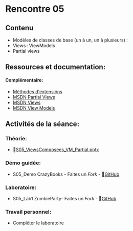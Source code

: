 # Rencontre 05

## Contenu
- Modèles de classes de base (un à un, un à plusieurs) :
- Views :  ViewModels 
- Partial views 

## Ressources et documentation: 

#### Complémentaire: 
- [Méthodes d'extensions](https://docs.microsoft.com/fr-ca/dotnet/csharp/programming-guide/classes-and-structs/extension-methods)
- [MSDN Partial Views](https://docs.microsoft.com/fr-ca/dotnet/framework/data/adonet/ef/language-reference/queries-in-linq-to-entities)
- [MSDN Views](https://docs.microsoft.com/en-us/aspnet/core/mvc/views/overview?view=aspnetcore-6.0)
- [MSDN View Models](https://docs.microsoft.com/en-us/aspnet/core/mvc/views/overview?view=aspnetcore-6.0#strongly-typed-data-viewmodel) 

## Activités de la séance: 
### Théorie:  
- 🔗[S05_ViewsComposees_VM_Partial.pptx](BRISE)

### Démo guidée:
- S05_Demo CrazyBooks - Faites un *Fork* - 🔗[GitHub](BRISE)

### Laboratoire: 
- S05_Lab1 ZombieParty- Faites un *Fork* - 🔗[GitHub](BRISE)


### Travail personnel: 
- Compléter le laboratoire
